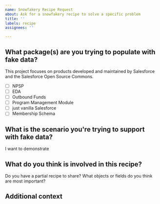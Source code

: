 ```yaml
---
name: Snowfakery Recipe Request
about: Ask for a snowfakery recipe to solve a specific problem
title: ''
labels: recipe
assignees: ''

---
```


## What package(s) are you trying to populate with fake data?
This project focuses on products developed and maintained by Salesforce and the Salesforce Open Source Commons. 
- [ ] NPSP
- [ ] EDA
- [ ] Outbound Funds
- [ ] Program Management Module
- [ ] just vanilla Salesforce
- [ ] Membership Schema

## What is the scenario you're trying to support with fake data?
I want to demonstrate 

## What do you think is involved in this recipe?
Do you have a partial recipe to share? What objects or fields do you think are most important?


## Additional context
